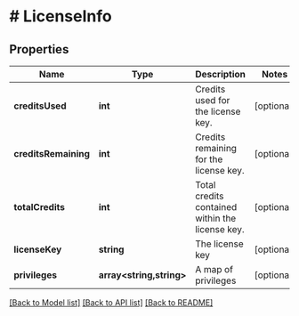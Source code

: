# # LicenseInfo

## Properties

Name | Type | Description | Notes
------------ | ------------- | ------------- | -------------
**creditsUsed** | **int** | Credits used for the license key. | [optional]
**creditsRemaining** | **int** | Credits remaining for the license key. | [optional]
**totalCredits** | **int** | Total credits contained within the license key. | [optional]
**licenseKey** | **string** | The license key | [optional]
**privileges** | **array<string,string>** | A map of privileges | [optional]

[[Back to Model list]](../../README.md#models) [[Back to API list]](../../README.md#endpoints) [[Back to README]](../../README.md)
